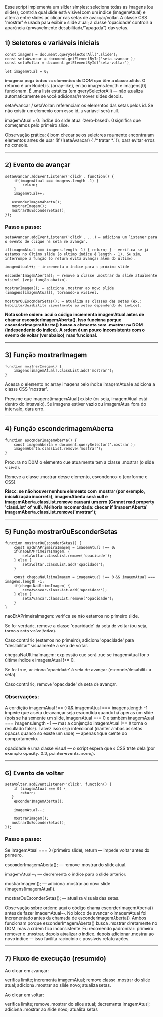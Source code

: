 Esse script implementa um slider simples: seleciona todas as imagens (ou slides), controla qual slide está visível com um índice (imagemAtual) e alterna entre slides ao clicar nas setas de avançar/voltar. A classe CSS 'mostrar' é usada para exibir o slide atual; a classe 'opacidade' controla a aparência (provavelmente desabilitada/“apagada”) das setas.

## 1) Seletores e variáveis iniciais
~~~
const imagens = document.querySelectorAll('.slide');
const setaAvancar = document.getElementById('seta-avancar');
const setaVoltar = document.getElementById('seta-voltar');

let imagemAtual = 0;
~~~

imagens: pega todos os elementos do DOM que têm a classe .slide. O retorno é um NodeList (array-like), então imagens.length e imagens[0] funcionam. É uma lista estática (em querySelectorAll) — não atualiza automaticamente se você adicionar/remover slides depois.

setaAvancar / setaVoltar: referenciam os elementos das setas pelos id. Se não existir um elemento com esse id, a variável será null.

imagemAtual = 0: índice do slide atual (zero-based). 0 significa que começamos pelo primeiro slide.

Observação prática: é bom checar se os seletores realmente encontraram elementos antes de usar (if (!setaAvancar) { /* tratar */ }), para evitar erros no console.

---

## 2) Evento de avançar
~~~
setaAvancar.addEventListener('click', function() {
    if(imagemAtual === imagens.length -1) {
        return;
    }   
    imagemAtual++;

   esconderImagemAberta();
   mostrarImagem();
   mostrarOuEsconderSetas();
});
~~~

### Passo a passo:
~~~
setaAvancar.addEventListener('click', ...) — adiciona um listener para o evento de clique na seta de avançar.

if(imagemAtual === imagens.length -1) { return; } — verifica se já estamos no último slide (o último índice é length - 1). Se sim, interrompe a função (o return evita avançar além do último).

imagemAtual++; — incrementa o índice para o próximo slide.

esconderImagemAberta(); — remove a classe .mostrar do slide atualmente visível (veja função abaixo).

mostrarImagem(); — adiciona .mostrar ao novo slide (imagens[imagemAtual]), tornando-o visível.

mostrarOuEsconderSetas(); — atualiza as classes das setas (ex.: habilita/desabilita visualmente as setas dependendo do índice).
~~~

**Nota sobre ordem: aqui o código incrementa imagemAtual antes de chamar esconderImagemAberta(). Isso funciona porque esconderImagemAberta() busca o elemento com .mostrar no DOM (independente do índice). A ordem é um pouco inconsistente com o evento de voltar (ver abaixo), mas funcional.**

---

## 3) Função mostrarImagem
~~~
function mostrarImagem() {
    imagens[imagemAtual].classList.add('mostrar');
}
~~~

Acessa o elemento no array imagens pelo índice imagemAtual e adiciona a classe CSS 'mostrar'.

Presume que imagens[imagemAtual] existe (ou seja, imagemAtual está dentro do intervalo). Se imagens estiver vazio ou imagemAtual fora do intervalo, dará erro.

---

## 4) Função esconderImagemAberta
~~~
function esconderImagemAberta() {
    const imagemAberta = document.querySelector('.mostrar');
    imagemAberta.classList.remove('mostrar');
}
~~~

Procura no DOM o elemento que atualmente tem a classe .mostrar (o slide visível).

Remove a classe .mostrar desse elemento, escondendo-o (conforme o CSS).

**Risco: se não houver nenhum elemento com .mostrar (por exemplo, inicialização incorreta), imagemAberta será null e imagemAberta.classList.remove causará um erro (Cannot read property 'classList' of null).
Melhoria recomendada: checar if (imagemAberta) imagemAberta.classList.remove('mostrar');**

---

## 5) Função mostrarOuEsconderSetas
~~~
function mostrarOuEsconderSetas() {
    const naoEhAPrimeiraImagem = imagemAtual !== 0;
    if(naoEhAPrimeiraImagem) {
        setaVoltar.classList.remove('opacidade');
    } else {
        setaVoltar.classList.add('opacidade');
    }

    const chegouNaUltimaImagem = imagemAtual !== 0 && imagemAtual === imagens.length -1;
    if(chegouNaUltimaImagem) {
        setaAvancar.classList.add('opacidade');
    } else {
        setaAvancar.classList.remove('opacidade');
    }
}
~~~

naoEhAPrimeiraImagem: verifica se não estamos no primeiro slide.

Se for verdade, remove a classe 'opacidade' da seta de voltar (ou seja, torna a seta visível/ativa).

Caso contrário (estamos no primeiro), adiciona 'opacidade' para "desabilitar" visualmente a seta de voltar.

chegouNaUltimaImagem: expressão que será true se imagemAtual for o último índice e imagemAtual !== 0.

Se for true, adiciona 'opacidade' à seta de avançar (esconde/desabilita a seta).

Caso contrário, remove 'opacidade' da seta de avançar.

### Observações:

A condição imagemAtual !== 0 && imagemAtual === imagens.length -1 impede que a seta de avançar seja escondida quando há apenas um slide (pois se há somente um slide, imagemAtual === 0 e também imagemAtual === imagens.length - 1 — mas a conjunção imagemAtual !== 0 torna o resultado false). Talvez isso seja intencional (manter ambas as setas opacas quando só existe um slide) — apenas fique ciente do comportamento.

opacidade é uma classe visual — o script espera que o CSS trate dela (por exemplo opacity: 0.3; pointer-events: none;).

---

## 6) Evento de voltar
~~~
setaVoltar.addEventListener('click', function() {   
    if (imagemAtual === 0) {
       return;
   }
    esconderImagemAberta();

    imagemAtual--;

    mostrarImagem();
   mostrarOuEsconderSetas();
});
~~~

### Passo a passo:

Se imagemAtual === 0 (primeiro slide), return — impede voltar antes do primeiro.

esconderImagemAberta(); — remove .mostrar do slide atual.

imagemAtual--; — decrementa o índice para o slide anterior.

mostrarImagem(); — adiciona .mostrar ao novo slide (imagens[imagemAtual]).

mostrarOuEsconderSetas(); — atualiza visuais das setas.

Observação sobre ordem: aqui o código chama esconderImagemAberta() antes de fazer imagemAtual--. No bloco de avançar o imagemAtual foi incrementado antes da chamada de esconderImagemAberta(). Ambos funcionam porque esconderImagemAberta() busca .mostrar diretamente no DOM, mas a ordem fica inconsistente. Eu recomendo padronizar: primeiro remover o .mostrar, depois atualizar o índice, depois adicionar .mostrar ao novo índice — isso facilita raciocínio e possíveis refatorações.

---

## 7) Fluxo de execução (resumido)

Ao clicar em avançar:

verifica limite; incrementa imagemAtual; remove classe .mostrar do slide atual; adiciona .mostrar ao slide novo; atualiza setas.

Ao clicar em voltar:

verifica limite; remove .mostrar do slide atual; decrementa imagemAtual; adiciona .mostrar ao slide novo; atualiza setas.

